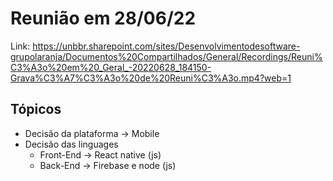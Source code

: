 # Reunião em 28/06/22

Link: https://unbbr.sharepoint.com/sites/Desenvolvimentodesoftware-grupolaranja/Documentos%20Compartilhados/General/Recordings/Reuni%C3%A3o%20em%20_Geral_-20220628_184150-Grava%C3%A7%C3%A3o%20de%20Reuni%C3%A3o.mp4?web=1

## Tópicos

* Decisão da plataforma -> Mobile
* Decisão das linguages
    * Front-End -> React native (js)
    * Back-End -> Firebase e node (js)